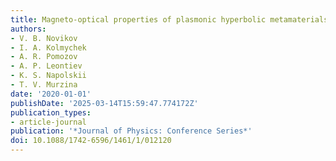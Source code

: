 ```yaml
---
title: Magneto-optical properties of plasmonic hyperbolic metamaterials
authors:
- V. B. Novikov
- I. A. Kolmychek
- A. R. Pomozov
- A. P. Leontiev
- K. S. Napolskii
- T. V. Murzina
date: '2020-01-01'
publishDate: '2025-03-14T15:59:47.774172Z'
publication_types:
- article-journal
publication: '*Journal of Physics: Conference Series*'
doi: 10.1088/1742-6596/1461/1/012120
---
```

